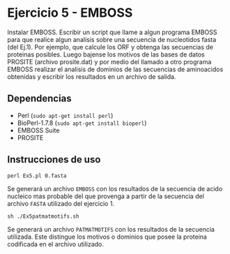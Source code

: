 # Ejercicio 5 - EMBOSS

Instalar EMBOSS. Escribir un script que llame a algun programa EMBOSS para que realice algun analisis sobre una secuencia de nucleotidos fasta (del Ej.1). Por ejemplo, que calcule los ORF y obtenga las secuencias de proteinas posibles. Luego bajense los motivos de las bases de datos PROSITE (archivo prosite.dat) y por medio del llamado a otro programa EMBOSS realizar el analisis de dominios de las secuencias de aminoacidos obtenidas y escribir los resultados en un archivo de salida.

## Dependencias

- Perl (`sudo apt-get install perl`)
- BioPerl-1.7.8 (`sudo apt-get install bioperl`)
- EMBOSS Suite
- PROSITE

## Instrucciones de uso

```
perl Ex5.pl 0.fasta
```

Se generará un archivo `EMBOSS` con los resultados de la secuencia de acido nucleico mas probable del que provenga a partir de la secuencia del archivo `FASTA` utilizado del ejercicio 1.

```
sh ./Ex5patmatmotifs.sh
```

Se generará un archivo `PATMATMOTIFS` con los resultados de la secuencia utilizada. Este distingue los motivos o dominios que posee la proteina codificada en el archivo utilizado.
